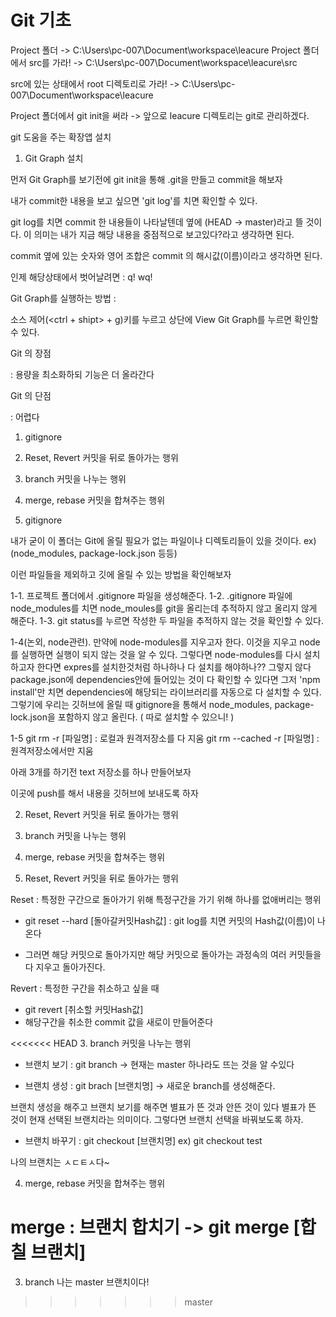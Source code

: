 # Git 기초

Project 폴더 -> C:\Users\pc-007\Document\workspace\leacure
Project 폴더에서 src를 가라! -> C:\Users\pc-007\Document\workspace\leacure\src

src에 있는 상태에서 root 디렉토리로 가라! ->
C:\Users\pc-007\Document\workspace\leacure

Project 폴더에서 git init을 써라 
-> 앞으로 leacure 디렉토리는 git로 관리하겠다.


git 도움을 주는 확장앱 설치
1. Git Graph 설치


먼저 Git Graph를 보기전에 git init을 통해 .git을 만들고 commit을 해보자 

내가 commit한 내용을 보고 싶으면 'git log'를 치면 확인할 수 있다.

git log를 치면 commit 한 내용들이 나타날텐데 옆에 (HEAD -> master)라고 뜰 것이다. 이 의미는 내가 지금 해당 내용을 중점적으로 보고있다?라고 생각하면 된다.


commit 옆에 있는 숫자와 영어 조합은 commit 의 해시값(이름)이라고 생각하면 된다.

인제 해당상태에서 벗어날려면 : q! wq!




Git Graph를 실행하는 방법 :

소스 제어(<ctrl + shipt> + g)키를 누르고 상단에 View Git Graph를 누르면 확인할 수 있다.


Git 의 장점

: 용량을 최소화하되 기능은 더 올라간다

Git 의 단점 

: 어렵다




1. gitignore

2. Reset, Revert 커밋을 뒤로 돌아가는 행위

3. branch 커밋을 나누는 행위

4. merge, rebase 커밋을 합쳐주는 행위




1. gitignore

내가 굳이 이 폴더는 Git에 올릴 필요가 없는 파일이나 디렉토리들이 있을 것이다.  ex) (node_modules, package-lock.json 등등)

이런 파일들을 제외하고 깃에 올릴 수 있는 방법을 확인해보자


1-1. 프로젝트 폴더에서 .gitignore 파일을 생성해준다.
1-2. .gitignore 파일에 node_modules를 치면 node_moules를 git을 올리는데 추적하지 않고 올리지 않게 해준다.
1-3. git status를 누르면 작성한 두 파일을 추적하지 않는 것을 확인할 수 있다.

1-4(논외, node관련). 만약에 node-modules를 지우고자 한다. 이것을 지우고 node를 실행하면 실행이 되지 않는 것을 알 수 있다. 그렇다면 node-modules를 다시 설치하고자 한다면 expres를
                    설치한것처럼 하나하나 다 설치를 해야하나?? 그렇지 않다 package.json에 dependencies안에 들어있는 것이 다 확인할 수 있다면 그저 'npm install'만 치면 dependencies에 해당되는 라이브러리를 자동으로 다 설치할 수 있다. 
                    그렇기에 우리는 깃허브에 올릴 때 gitignore을 통해서 node_modules, package-lock.json을 포함하지 않고 올린다. ( 따로 설치할 수 있으니! )

1-5 git rm -r [파일명]  : 로컬과 원격저장소를 다 지움
    git rm --cached -r [파일명] : 원격저장소에서만 지움


아래 3개를 하기전 text 저장소를 하나 만들어보자

이곳에 push를 해서 내용을 깃허브에 보내도록 하자


2. Reset, Revert 커밋을 뒤로 돌아가는 행위

3. branch 커밋을 나누는 행위

4. merge, rebase 커밋을 합쳐주는 행위





2. Reset, Revert 커밋을 뒤로 돌아가는 행위

Reset : 특정한 구간으로 돌아가기 위해 특정구간을 가기 위해 하나를 없애버리는 행위

- git reset --hard [돌아갈커밋Hash값]
: git log를 치면 커밋의 Hash값(이름)이 나온다

- 그러면 해당 커밋으로 돌아가지만 해당 커밋으로 돌아가는 과정속의 여러 커밋들을 다 지우고 돌아가진다.



Revert : 특정한 구간을 취소하고 싶을 때

- git revert [취소할 커밋Hash값]
- 해당구간을 취소한 commit 값을 새로이 만들어준다




<<<<<<< HEAD
3. branch 커밋을 나누는 행위

- 브랜치 보기 : git branch -> 현재는 master 하나라도 뜨는 것을 알 수있다


- 브랜치 생성 : git brach [브랜치명] -> 새로운 branch를 생성해준다.

브랜치 생성을 해주고 브랜치 보기를 해주면 별표가 뜬 것과 안뜬 것이 있다
별표가 뜬 것이 현재 선택된 브랜치라는 의미이다. 그렇다면 브랜치 선택을 바꿔보도록 하자.

- 브랜치 바꾸기 : git checkout [브랜치명] ex) git checkout test

나의 브랜치는 ㅅㄷㅌㅅ다~


4. merge, rebase 커밋을 합쳐주는 행위

merge : 브랜치 합치기 -> git merge [합칠 브랜치]
=======
3. branch
 나는 master 브랜치이다!
>>>>>>> master
